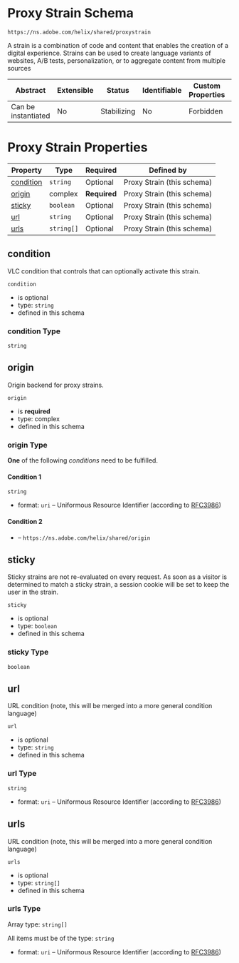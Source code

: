 
# Proxy Strain Schema

```
https://ns.adobe.com/helix/shared/proxystrain
```

A strain is a combination of code and content that enables the creation of a digital experience. Strains can be used to create language variants of websites, A/B tests, personalization, or to aggregate content from multiple sources

| Abstract | Extensible | Status | Identifiable | Custom Properties | Additional Properties | Defined In |
|----------|------------|--------|--------------|-------------------|-----------------------|------------|
| Can be instantiated | No | Stabilizing | No | Forbidden | Forbidden | [proxystrain.schema.json](proxystrain.schema.json) |

# Proxy Strain Properties

| Property | Type | Required | Defined by |
|----------|------|----------|------------|
| [condition](#condition) | `string` | Optional | Proxy Strain (this schema) |
| [origin](#origin) | complex | **Required** | Proxy Strain (this schema) |
| [sticky](#sticky) | `boolean` | Optional | Proxy Strain (this schema) |
| [url](#url) | `string` | Optional | Proxy Strain (this schema) |
| [urls](#urls) | `string[]` | Optional | Proxy Strain (this schema) |

## condition

VLC condition that controls that can optionally activate this strain.

`condition`

* is optional
* type: `string`
* defined in this schema

### condition Type


`string`







## origin

Origin backend for proxy strains.

`origin`

* is **required**
* type: complex
* defined in this schema

### origin Type


**One** of the following *conditions* need to be fulfilled.


#### Condition 1


`string`

* format: `uri` – Uniformous Resource Identifier (according to [RFC3986](http://tools.ietf.org/html/rfc3986))



#### Condition 2


* []() – `https://ns.adobe.com/helix/shared/origin`






## sticky

Sticky strains are not re-evaluated on every request. As soon as a visitor is determined to match a sticky strain, a session cookie will be set to keep the user in the strain.

`sticky`

* is optional
* type: `boolean`
* defined in this schema

### sticky Type


`boolean`





## url

URL condition (note, this will be merged into a more general condition language)

`url`

* is optional
* type: `string`
* defined in this schema

### url Type


`string`

* format: `uri` – Uniformous Resource Identifier (according to [RFC3986](http://tools.ietf.org/html/rfc3986))






## urls

URL condition (note, this will be merged into a more general condition language)

`urls`

* is optional
* type: `string[]`
* defined in this schema

### urls Type


Array type: `string[]`

All items must be of the type:
`string`

* format: `uri` – Uniformous Resource Identifier (according to [RFC3986](http://tools.ietf.org/html/rfc3986))







